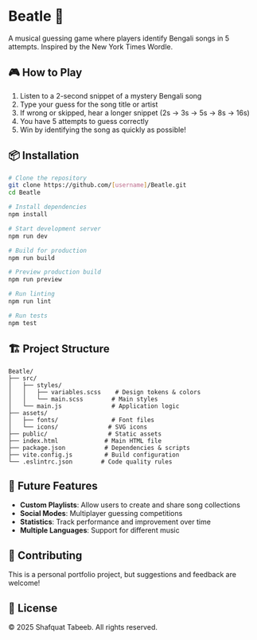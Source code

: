# Beatle 🎵

A musical guessing game where players identify Bengali songs in 5 attempts. Inspired by the New York Times Wordle.

## 🎮 How to Play

1. Listen to a 2-second snippet of a mystery Bengali song
2. Type your guess for the song title or artist
3. If wrong or skipped, hear a longer snippet (2s → 3s → 5s → 8s → 16s)
4. You have 5 attempts to guess correctly
5. Win by identifying the song as quickly as possible!

## 📦 Installation

```bash
# Clone the repository
git clone https://github.com/[username]/Beatle.git
cd Beatle

# Install dependencies
npm install

# Start development server
npm run dev

# Build for production
npm run build

# Preview production build
npm run preview

# Run linting
npm run lint

# Run tests
npm test
```

## 🏗️ Project Structure

```
Beatle/
├── src/
│   ├── styles/
│   │   ├── variables.scss    # Design tokens & colors
│   │   └── main.scss        # Main styles
│   └── main.js              # Application logic
├── assets/
│   ├── fonts/               # Font files
│   └── icons/              # SVG icons
├── public/                 # Static assets
├── index.html             # Main HTML file
├── package.json           # Dependencies & scripts
├── vite.config.js         # Build configuration
└── .eslintrc.json        # Code quality rules
```

## 🎵 Future Features

- **Custom Playlists**: Allow users to create and share song collections
- **Social Modes**: Multiplayer guessing competitions
- **Statistics**: Track performance and improvement over time
- **Multiple Languages**: Support for different music

## 🤝 Contributing

This is a personal portfolio project, but suggestions and feedback are welcome!

## 📄 License

© 2025 Shafquat Tabeeb. All rights reserved.